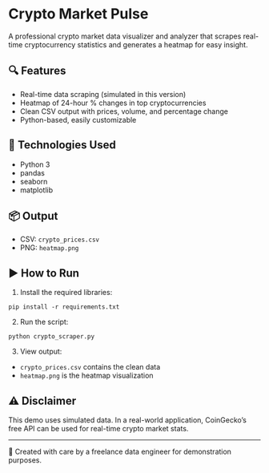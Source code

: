 
# Crypto Market Pulse

A professional crypto market data visualizer and analyzer that scrapes real-time cryptocurrency statistics and generates a heatmap for easy insight.

## 🔍 Features
- Real-time data scraping (simulated in this version)
- Heatmap of 24-hour % changes in top cryptocurrencies
- Clean CSV output with prices, volume, and percentage change
- Python-based, easily customizable

## 🧰 Technologies Used
- Python 3
- pandas
- seaborn
- matplotlib

## 📦 Output
- CSV: `crypto_prices.csv`
- PNG: `heatmap.png`

## ▶️ How to Run

1. Install the required libraries:
```
pip install -r requirements.txt
```

2. Run the script:
```
python crypto_scraper.py
```

3. View output:
- `crypto_prices.csv` contains the clean data
- `heatmap.png` is the heatmap visualization

## ⚠️ Disclaimer
This demo uses simulated data. In a real-world application, CoinGecko’s free API can be used for real-time crypto market stats.

---

📌 Created with care by a freelance data engineer for demonstration purposes.
